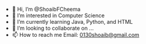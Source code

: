 - 👋 Hi, I’m @ShoaibFCheema
- 👀 I’m interested in Computer Science
- 🌱 I’m currently learning Java, Python, and HTML
- 💞️ I’m looking to collaborate on ...
- 📫 How to reach me Email: 0130shoaib@gmail.com

<!---
ShoaibFCheema/ShoaibFCheema is a ✨ special ✨ repository because its `README.md` (this file) appears on your GitHub profile.
You can click the Preview link to take a look at your changes.
--->
